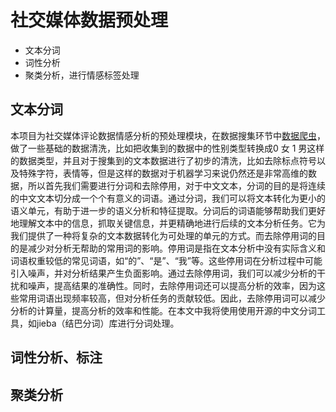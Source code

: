 # 社交媒体数据预处理
* 文本分词
* 词性分析
* 聚类分析，进行情感标签处理

## 文本分词
本项目为社交媒体评论数据情感分析的预处理模块，在数据搜集环节中[数据爬虫](https://github.com/qiujun4417/social-media-data-extracter)，做了一些基础的数据清洗，比如把收集到的数据中的性别类型转换成0 女 1 男这样的数据类型，并且对于搜集到的文本数据进行了初步的清洗，比如去除标点符号以及特殊字符，表情等，但是这样的数据对于机器学习来说仍然还是非常高维的数据，所以首先我们需要进行分词和去除停用，对于中文文本，分词的目的是将连续的中文文本切分成一个个有意义的词语。通过分词，我们可以将文本转化为更小的语义单元，有助于进一步的语义分析和特征提取。分词后的词语能够帮助我们更好地理解文本中的信息，抓取关键信息，并更精确地进行后续的文本分析任务。它为我们提供了一种将复杂的文本数据转化为可处理的单元的方式。而去除停用词的目的是减少对分析无帮助的常用词的影响。停用词是指在文本分析中没有实际含义和词语权重较低的常见词语，如“的”、“是”、“我”等。这些停用词在分析过程中可能引入噪声，并对分析结果产生负面影响。通过去除停用词，我们可以减少分析的干扰和噪声，提高结果的准确性。同时，去除停用词还可以提高分析的效率，因为这些常用词语出现频率较高，但对分析任务的贡献较低。因此，去除停用词可以减少分析的计算量，提高分析的效率和性能。在本文中我将使用使用开源的中文分词工具，如jieba（结巴分词）库进行分词处理。

## 词性分析、标注

## 聚类分析